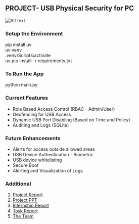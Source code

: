 ## PROJECT- USB Physical Security for PC
![Alt text](src/gui/assets/readm.gif?width=531&height=354)

### Setup the Environment
pip install uv\
uv venv\
.venv\Scripts\activate\
uv pip install -r requirements.txt

### To Run the App
python main.py

### Current Features
- Role Based Access Control (RBAC - Admin/User)
- Geofencing for USB Access 
- Dynamic USB Port Disabling (Based on Time and Policy)
- Auditing and Logs (SQLite)


### Future Enhancements
- Alerts for access outside allowed areas
- USB Device Authentication - Biometric
- USB device whitelisting
- Secure Boot
- Alerting and Visualization of Logs


### Additional
1. [Project Report](src/gui/assets/pr.pdf)
2. [Project PPT](src/gui/assets/pp.pdf)
3. [Internship Report](src/gui/assets/ir.pdf)
4. [Task Report](src/gui/assets/tr.pdf)
5. [The Team](src/gui/assets/Dev.jpg)



